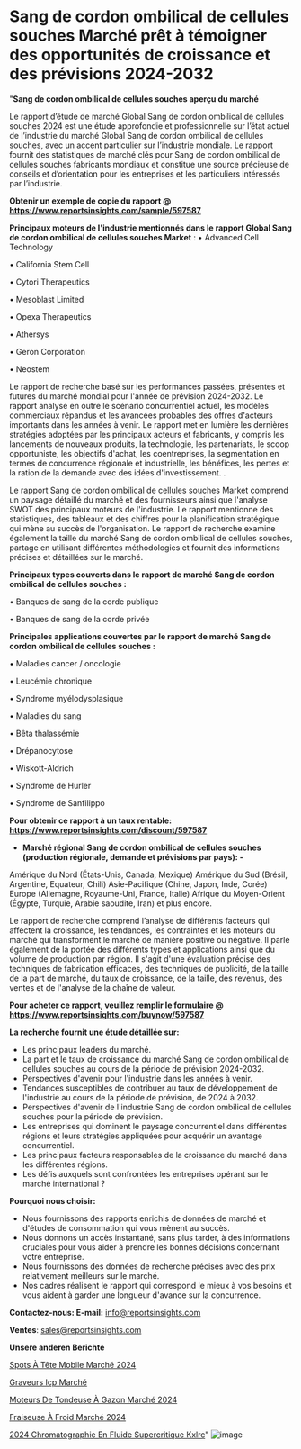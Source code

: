 # Sang de cordon ombilical de cellules souches Marché prêt à témoigner des opportunités de croissance et des prévisions 2024-2032

"<strong>Sang de cordon ombilical de cellules souches aperçu du marché</strong>

Le rapport d’étude de marché Global Sang de cordon ombilical de cellules souches 2024 est une étude approfondie et professionnelle sur l’état actuel de l’industrie du marché Global Sang de cordon ombilical de cellules souches, avec un accent particulier sur l’industrie mondiale. Le rapport fournit des statistiques de marché clés pour Sang de cordon ombilical de cellules souches fabricants mondiaux et constitue une source précieuse de conseils et d’orientation pour les entreprises et les particuliers intéressés par l’industrie.

<strong>Obtenir un exemple de copie du rapport @ <a href=https://www.reportsinsights.com/sample/597587>https://www.reportsinsights.com/sample/597587</a></strong>

<strong>Principaux moteurs de l'industrie mentionnés dans le rapport Global Sang de cordon ombilical de cellules souches Market</strong> :
• Advanced Cell Technology

• California Stem Cell

• Cytori Therapeutics

• Mesoblast Limited

• Opexa Therapeutics

• Athersys

• Geron Corporation

• Neostem

Le rapport de recherche basé sur les performances passées, présentes et futures du marché mondial pour l'année de prévision 2024-2032. Le rapport analyse en outre le scénario concurrentiel actuel, les modèles commerciaux répandus et les avancées probables des offres d'acteurs importants dans les années à venir. Le rapport met en lumière les dernières stratégies adoptées par les principaux acteurs et fabricants, y compris les lancements de nouveaux produits, la technologie, les partenariats, le scoop opportuniste, les objectifs d'achat, les coentreprises, la segmentation en termes de concurrence régionale et industrielle, les bénéfices, les pertes et la ration de la demande avec des idées d'investissement. .

Le rapport Sang de cordon ombilical de cellules souches Market comprend un paysage détaillé du marché et des fournisseurs ainsi que l'analyse SWOT des principaux moteurs de l'industrie. Le rapport mentionne des statistiques, des tableaux et des chiffres pour la planification stratégique qui mène au succès de l'organisation. Le rapport de recherche examine également la taille du marché Sang de cordon ombilical de cellules souches, partage en utilisant différentes méthodologies et fournit des informations précises et détaillées sur le marché.

<strong>Principaux types couverts dans le rapport de marché Sang de cordon ombilical de cellules souches :</strong>

• Banques de sang de la corde publique

• Banques de sang de la corde privée

<strong>Principales applications couvertes par le rapport de marché Sang de cordon ombilical de cellules souches :</strong>

• Maladies cancer / oncologie

• Leucémie chronique

• Syndrome myélodysplasique

• Maladies du sang

• Bêta thalassémie

• Drépanocytose

• Wiskott-Aldrich

• Syndrome de Hurler

• Syndrome de Sanfilippo

<strong>Pour obtenir ce rapport à un taux rentable: <a href=https://www.reportsinsights.com/discount/597587>https://www.reportsinsights.com/discount/597587</a></strong>
<ul>
  <li><strong>Marché régional Sang de cordon ombilical de cellules souches (production régionale, demande et prévisions par pays): -</strong></li>
</ul>
Amérique du Nord (États-Unis, Canada, Mexique)
Amérique du Sud (Brésil, Argentine, Equateur, Chili)
Asie-Pacifique (Chine, Japon, Inde, Corée)
Europe (Allemagne, Royaume-Uni, France, Italie)
Afrique du Moyen-Orient (Égypte, Turquie, Arabie saoudite, Iran) et plus encore.

Le rapport de recherche comprend l’analyse de différents facteurs qui affectent la croissance, les tendances, les contraintes et les moteurs du marché qui transforment le marché de manière positive ou négative. Il parle également de la portée des différents types et applications ainsi que du volume de production par région. Il s'agit d'une évaluation précise des techniques de fabrication efficaces, des techniques de publicité, de la taille de la part de marché, du taux de croissance, de la taille, des revenus, des ventes et de l'analyse de la chaîne de valeur.

<strong>Pour acheter ce rapport, veuillez remplir le formulaire @   <a href=https://www.reportsinsights.com/buynow/597587>https://www.reportsinsights.com/buynow/597587</a></strong>

<strong>La recherche fournit une étude détaillée sur:</strong>
<ul>
  <li>Les principaux leaders du marché.</li>
  <li>La part et le taux de croissance du marché Sang de cordon ombilical de cellules souches au cours de la période de prévision 2024-2032.</li>
  <li>Perspectives d'avenir pour l'industrie dans les années à venir.</li>
  <li>Tendances susceptibles de contribuer au taux de développement de l'industrie au cours de la période de prévision, de 2024 à 2032.</li>
  <li>Perspectives d'avenir de l'industrie Sang de cordon ombilical de cellules souches pour la période de prévision.</li>
  <li>Les entreprises qui dominent le paysage concurrentiel dans différentes régions et leurs stratégies appliquées pour acquérir un avantage concurrentiel.</li>
  <li>Les principaux facteurs responsables de la croissance du marché dans les différentes régions.</li>
  <li>Les défis auxquels sont confrontées les entreprises opérant sur le marché international ?</li>
</ul>
<strong>Pourquoi nous choisir:</strong>
<ul>
  <li>Nous fournissons des rapports enrichis de données de marché et d'études de consommation qui vous mènent au succès.</li>
  <li>Nous donnons un accès instantané, sans plus tarder, à des informations cruciales pour vous aider à prendre les bonnes décisions concernant votre entreprise.</li>
  <li>Nous fournissons des données de recherche précises avec des prix relativement meilleurs sur le marché.</li>
  <li>Nos cadres réalisent le rapport qui correspond le mieux à vos besoins et vous aident à garder une longueur d'avance sur la concurrence.</li>
</ul>
<strong>Contactez-nous:
</strong><strong>E-mail:</strong> <a href=mailto:info@reportsinsights.com>info@reportsinsights.com</a>

<strong>Ventes</strong>: <a href=mailto:sales@reportsinsights.com>sales@reportsinsights.com</a>

<strong>Unsere anderen Berichte</strong>

<a href=https://www.linkedin.com/pulse/spots-à-tête-mobile-marché-latest-report-croissance-josuc/>Spots À Tête Mobile Marché 2024</a>

<a href=https://www.linkedin.com/pulse/graveurs-icp-march%C3%A9-2024-2032-part-croissance-0lmuc/>Graveurs Icp Marché</a>

<a href=https://www.linkedin.com/pulse/moteurs-de-tondeuse-à-gazon-marchétaille-globale-mdwpc/>Moteurs De Tondeuse À Gazon Marché 2024</a>

<a href=https://www.linkedin.com/pulse/fraiseuse-à-froid-marché-lavenir-de-la-concurrence-xzzlc/>Fraiseuse À Froid Marché 2024</a>

<a href=https://www.linkedin.com/pulse/2024-chromatographie-en-fluide-supercritique-kxlrc/>2024 Chromatographie En Fluide Supercritique Kxlrc</a>"
![image](https://github.com/gayatrid12/RItrends/assets/158473851/390eb6de-233c-4323-b43f-7f102a9270dc)
